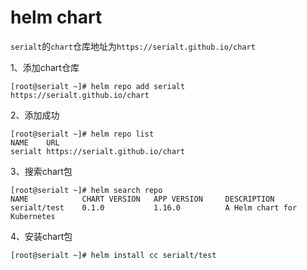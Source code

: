 # helm chart

`serialt`的`chart`仓库地址为`https://serialt.github.io/chart`



1、添加chart仓库

```
[root@serialt ~]# helm repo add serialt https://serialt.github.io/chart
```

2、添加成功

```
[root@serialt ~]# helm repo list
NAME    URL                                 
serialt https://serialt.github.io/chart
```

3、搜索chart包

```
[root@serialt ~]# helm search repo
NAME            CHART VERSION   APP VERSION     DESCRIPTION                
serialt/test    0.1.0           1.16.0          A Helm chart for Kubernetes
```

4、安装chart包

```
[root@serialt ~]# helm install cc serialt/test
```
